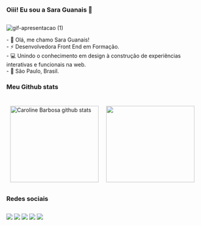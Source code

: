 ### Oiii! Eu sou a Sara Guanais 👋
##
![gif-apresentacao (1)](https://github.com/SaraGuanais/SaraGuanais/assets/55092296/779a6455-1dbf-4bdc-9b23-2789d9d2147e)
 
<p>
- 🌱 Olá, me chamo Sara Guanais! <br>
- ⚡ Desenvolvedora Front End em Formação. <br>
- 💻 Unindo o conhecimento em design à construção de experiências interativas e funcionais na web.<br>
- 🏡 São Paulo, Brasil. 
</p>

### Meu Github stats
##

<div style="display: flex; flex-direction: row;">
    <div style="flex: 1; padding: 10px;">
        <img width="100%" height="200" src="https://github-readme-stats.vercel.app/api?username=saraguanais&show_icons=true&count_private=true&hide_border=true&title_color=d372be&icon_color=76ddac&text_color=c9d1d9&bg_color=1A3549" alt="Caroline Barbosa github stats" />
    </div>
    <div style="flex: 1; padding: 10px;">
        <img width="100%" height="200" src="https://github-readme-stats.vercel.app/api/top-langs/?username=saraguanais&layout=compact&hide_border=true&title_color=d372be&text_color=76ddac&bg_color=1A3549" />
    </div>
</div>

### Redes sociais
##
<a href="https://www.linkedin.com/in/sara-guanais-44ba1518b/" target="_blank"><img src="https://img.shields.io/badge/LinkedIn-0077B5?style=for-the-badge&logo=linkedin&logoColor=white" target="_blank"></a>
<a href="https://www.instagram.com/saraguanais/" target="_blank"><img src="https://img.shields.io/badge/Instagram-E4405F?style=for-the-badge&logo=instagram&logoColor=white" target="_blank"></a>
<a href="https://discord.gg/FxgmF9hB" target="_blank"><img src="https://img.shields.io/badge/Discord-7289DA?style=for-the-badge&logo=discord&logoColor=white" target="_blank"></a>
<a href="mailto:guanaissara@gmail.com" target="_blank"><img src="https://img.shields.io/badge/Gmail-D14836?style=for-the-badge&logo=gmail&logoColor=white" target="_blank"></a>
<a href="https://wa.me/5511946365789" target="_blank"><img src="https://img.shields.io/badge/WhatsApp-25D366?style=for-the-badge&logo=whatsapp&logoColor=white" target="_blank"></a>




